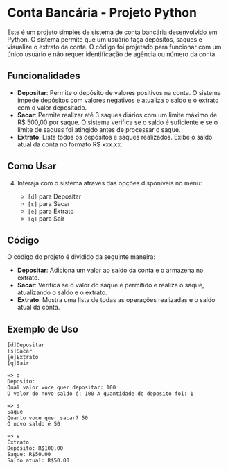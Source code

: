 # Conta Bancária - Projeto Python

Este é um projeto simples de sistema de conta bancária desenvolvido em Python. O sistema permite que um usuário faça depósitos, saques e visualize o extrato da conta. O código foi projetado para funcionar com um único usuário e não requer identificação de agência ou número da conta.

## Funcionalidades

- **Depositar**: Permite o depósito de valores positivos na conta. O sistema impede depósitos com valores negativos e atualiza o saldo e o extrato com o valor depositado.
- **Sacar**: Permite realizar até 3 saques diários com um limite máximo de R$ 500,00 por saque. O sistema verifica se o saldo é suficiente e se o limite de saques foi atingido antes de processar o saque.
- **Extrato**: Lista todos os depósitos e saques realizados. Exibe o saldo atual da conta no formato R$ xxx.xx.

## Como Usar

4. Interaja com o sistema através das opções disponíveis no menu:

    - `[d]` para Depositar
    - `[s]` para Sacar
    - `[e]` para Extrato
    - `[q]` para Sair

## Código

O código do projeto é dividido da seguinte maneira:

- **Depositar**: Adiciona um valor ao saldo da conta e o armazena no extrato.
- **Sacar**: Verifica se o valor do saque é permitido e realiza o saque, atualizando o saldo e o extrato.
- **Extrato**: Mostra uma lista de todas as operações realizadas e o saldo atual da conta.

## Exemplo de Uso

```plaintext
[d]Depositar
[s]Sacar
[e]Extrato
[q]Sair

=> d
Deposito:
Qual valor voce quer depositar: 100
O valor do novo saldo é: 100 A quantidade de deposito foi: 1

=> s
Saque
Quanto voce quer sacar? 50
O novo saldo é 50

=> e
Extrato
Depósito: R$100.00
Saque: R$50.00
Saldo atual: R$50.00
